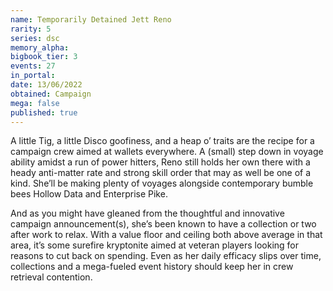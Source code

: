 ```yaml
---
name: Temporarily Detained Jett Reno
rarity: 5
series: dsc
memory_alpha:
bigbook_tier: 3
events: 27
in_portal:
date: 13/06/2022
obtained: Campaign
mega: false
published: true
---
```


A little Tig, a little Disco goofiness, and a heap o’ traits are the recipe for a campaign crew aimed at wallets everywhere. A (small) step down in voyage ability amidst a run of power hitters, Reno still holds her own there with a heady anti-matter rate and strong skill order that may as well be one of a kind. She’ll be making plenty of voyages alongside contemporary bumble bees Hollow Data and Enterprise Pike.

And as you might have gleaned from the thoughtful and innovative campaign announcement(s), she’s been known to have a collection or two after work to relax. With a value floor and ceiling both above average in that area, it’s some surefire kryptonite aimed at veteran players looking for reasons to cut back on spending. Even as her daily efficacy slips over time, collections and a mega-fueled event history should keep her in crew retrieval contention.
